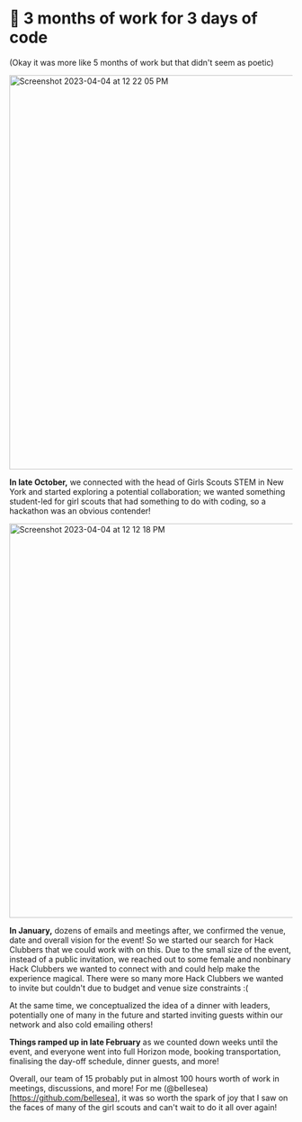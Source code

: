 # 🐝 3 months of work for 3 days of code
(Okay it was more like 5 months of work but that didn't seem as poetic)

<img width="700" alt="Screenshot 2023-04-04 at 12 22 05 PM" src="https://user-images.githubusercontent.com/65808924/229855520-464856e1-eed3-4966-bd37-ce5b12e9bc59.png">

**In late October,** we connected with the head of Girls Scouts STEM in New York and started exploring a potential collaboration; we wanted something student-led for girl scouts that had something to do with coding, so a hackathon was an obvious contender!

<img width="700" alt="Screenshot 2023-04-04 at 12 12 18 PM" src="https://user-images.githubusercontent.com/65808924/229853208-9fdf2e77-00d9-4e2e-a99f-f92163a117ac.png">

**In January,** dozens of emails and meetings after, we confirmed the venue, date and overall vision for the event! So we started our search for Hack Clubbers that we could work with on this. Due to the small size of the event, instead of a public invitation, we reached out to some female and nonbinary Hack Clubbers we wanted to connect with and could help make the experience magical. There were so many more Hack Clubbers we wanted to invite but couldn't due to budget and venue size constraints :(

At the same time, we conceptualized the idea of a dinner with leaders, potentially one of many in the future and started inviting guests within our network and also cold emailing others!

**Things ramped up in late February** as we counted down weeks until the event, and everyone went into full Horizon mode, booking transportation, finalising the day-off schedule, dinner guests, and more!

Overall, our team of 15 probably put in almost 100 hours worth of work in meetings, discussions, and more! For me (@bellesea)[https://github.com/bellesea], it was so worth the spark of joy that I saw on the faces of many of the girl scouts and can't wait to do it all over again!
